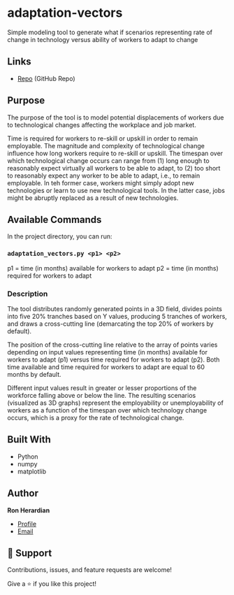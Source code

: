 # adaptation-vectors

Simple modeling tool to generate what if scenarios representing rate of change in technology versus ability of workers to adapt to change

## Links

- [Repo](https://github.com/rherardi/adaptation-vectors) (GitHub Repo)

## Purpose

The purpose of the tool is to model potential displacements of workers due to technological changes affecting the workplace and job market.

Time is required for workers to re-skill or upskill in order to remain employable. The magnitude and complexity of technological change influence how long workers require to re-skill or upskill. The timespan over which technological change occurs can range from (1) long enough to reasonably expect virtually all workers to be able to adapt, to (2) too short to reasonably expect any worker to be able to adapt, i.e., to remain employable. In teh former case, workers might simply adopt new technologies or learn to use new technological tools. In the latter case, jobs might be abruptly replaced as a result of new technologies.

## Available Commands

In the project directory, you can run:

### `adaptation_vectors.py <p1> <p2>`

p1 = time (in months) available for workers to adapt
p2 = time (in months) required for workers to adapt

### Description

The tool distributes randomly generated points in a 3D field, divides points into five 20% tranches based on Y values, producing 5 tranches of workers, and draws a cross-cutting line (demarcating the top 20% of workers by default).

The position of the cross-cutting line relative to the array of points varies depending on input values representing time (in months) available for workers to adapt (p1) versus time required for workers to adapt (p2). Both time available and time required for workers to adapt are equal to 60 months by default.

Different input values result in greater or lesser proportions of the workforce falling above or below the line. The resulting scenarios (visualized as 3D graphs) represent the employability or unemployability of workers as a function of the timespan over which technology change occurs, which is a proxy for the rate of technological change.

## Built With

- Python
- numpy
- matplotlib

## Author

**Ron Herardian**

- [Profile](https://github.com/rherardi "Ron Herardian")
- [Email](mailto:ron@basilsecurity.com "Email")

## 🤝 Support

Contributions, issues, and feature requests are welcome!

Give a ⭐️ if you like this project!
